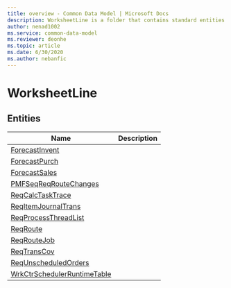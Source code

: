 ```yaml
---
title: overview - Common Data Model | Microsoft Docs
description: WorksheetLine is a folder that contains standard entities related to the Common Data Model.
author: nenad1002
ms.service: common-data-model
ms.reviewer: deonhe
ms.topic: article
ms.date: 6/30/2020
ms.author: nebanfic
---
```


# WorksheetLine


## Entities

|Name|Description|
|---|---|
|[ForecastInvent](ForecastInvent.md)||
|[ForecastPurch](ForecastPurch.md)||
|[ForecastSales](ForecastSales.md)||
|[PMFSeqReqRouteChanges](PMFSeqReqRouteChanges.md)||
|[ReqCalcTaskTrace](ReqCalcTaskTrace.md)||
|[ReqItemJournalTrans](ReqItemJournalTrans.md)||
|[ReqProcessThreadList](ReqProcessThreadList.md)||
|[ReqRoute](ReqRoute.md)||
|[ReqRouteJob](ReqRouteJob.md)||
|[ReqTransCov](ReqTransCov.md)||
|[ReqUnscheduledOrders](ReqUnscheduledOrders.md)||
|[WrkCtrSchedulerRuntimeTable](WrkCtrSchedulerRuntimeTable.md)||
